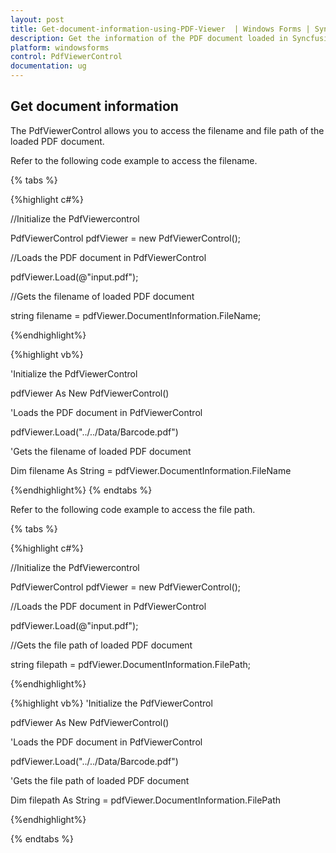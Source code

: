 ```yaml
---
layout: post
title: Get-document-information-using-PDF-Viewer  | Windows Forms | Syncfusion
description: Get the information of the PDF document loaded in Syncfusion PDF Viewer WinForms
platform: windowsforms
control: PdfViewerControl
documentation: ug
---
```


## Get document information
The PdfViewerControl allows you to access the filename and file path of the loaded PDF document.

Refer to the following code example to access the filename.

{% tabs %}

{%highlight c#%}

//Initialize the PdfViewercontrol

PdfViewerControl pdfViewer = new PdfViewerControl();

//Loads the PDF document in PdfViewerControl

pdfViewer.Load(@"input.pdf");

//Gets the filename of loaded PDF document

string filename = pdfViewer.DocumentInformation.FileName;

{%endhighlight%}

{%highlight vb%}

'Initialize the PdfViewerControl 

pdfViewer As New PdfViewerControl() 

'Loads the PDF document in PdfViewerControl 

pdfViewer.Load("../../Data/Barcode.pdf")

'Gets the filename of loaded PDF document

Dim filename As String = pdfViewer.DocumentInformation.FileName

{%endhighlight%}
{% endtabs %}

Refer to the following code example to access the file path.

{% tabs %}

{%highlight c#%}

//Initialize the PdfViewercontrol

PdfViewerControl pdfViewer = new PdfViewerControl();

//Loads the PDF document in PdfViewerControl

pdfViewer.Load(@"input.pdf");

//Gets the file path of loaded PDF document

string filepath = pdfViewer.DocumentInformation.FilePath;


{%endhighlight%}

{%highlight vb%}
'Initialize the PdfViewerControl 

pdfViewer As New PdfViewerControl() 

'Loads the PDF document in PdfViewerControl 

pdfViewer.Load("../../Data/Barcode.pdf")

'Gets the file path of loaded PDF document

Dim filepath As String = pdfViewer.DocumentInformation.FilePath

{%endhighlight%}

{% endtabs %}